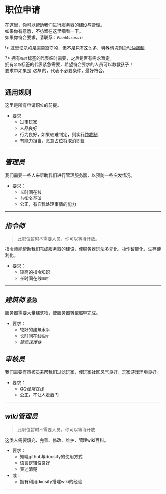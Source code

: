 # 职位申请

在这里，你可以帮助我们进行服务器的建设与管理。  
如果你有意愿，不妨留在这里细看一下。  
如果你符合要求，请联系：*`FoodAssassin`*

!> 这里记录的是需要遵守的，但不是只有这么多，特殊情况则启动[仲裁制](rule/trial.md)

?> 拥有`临时`标签的代表临时需要，之后是否有需求暂定。  
拥有`紧急`标签的代表紧急需要，希望符合要求的人员可以救救孩子！  
要求中如果是 *这样* 的，代表不必要条件，最好符合。

* * *

## 通用规则

这里是所有申请职位的前提。

* 要求
  * 过审玩家
  * 人品良好
  * 行为良好，如果较难判定，则实行[仲裁制](rule/trial.md)
  * 有能力担当，恶意占位将取消职位

* * *

## *管理员*

我们需要一些人来帮助我们进行管理服务器，以预防一些突发情况。

* 要求：
  * 长时间在线
  * 有指令基础
  * 公正，有自我处理事情的能力

* * *

## *指令师*  
> 此职位暂时不需要人员，你可以等待开放。

指令师能帮助我们完成服务器的建设，使服务器玩法多元化，操作智能化，生存便利化。

* 要求：
  * 较高的指令知识
  * 长时间在线`临时`

* * *

## *建筑师* `紧急`

服务器需要大量建筑物，使服务器转型趁早完成。

* 要求：
  * 较好的建筑水平
  * 长时间在线`临时`
  * *建筑速度快*

## *审核员*

我们需要有审核员来帮我们过滤玩家，使玩家社区风气良好，玩家游戏环境良好。

* 要求：
  * *QQ经常在线*
  * 公正，不让人走后门

* * *

## *wiki管理员*
> 此职位暂时不需要人员，你可以等待开放

这类人需要填充、完善、修改、维护、管理wiki百科。

* 要求：
  * 知晓github与docsify的使用方式
  * 语言逻辑性良好
  * 表述清楚  
* 或：
  * 拥有利用docsify搭建wiki的经验

* * *
